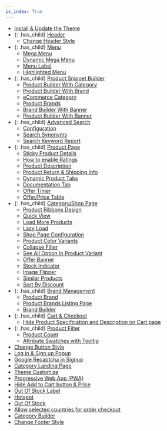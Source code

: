 ```yaml
---
is_index: True
---
```


- [Install & Update the Theme](install-and-update-the-theme.md)
- {: .has_child} [Header](header.md)
  - [Change Header Style](header/change-header-style.md)
- {: .has_child} [Menu](menu.md)
  - [Mega Menu](menu/mega-menu.md)
  - [Dynamic Mega Menu](menu/dynamic-mega-menu.md)
  - [Menu Label](menu/menu-label.md)
  - [Highlighted Menu](menu/highlighted-menu.md)
- {: .has_child} [Product Snippet Builder](product-snippet-builder.md)
  - [Product Builder With Category](product-snippet-builder/product-builder-with-category.md)
  - [Product Builder With Brand](product-snippet-builder/product-builder-with-brand.md)
  - [eCommerce Category](product-snippet-builder/ecommerce-category.md)
  - [Product Brands](product-snippet-builder/product-brands.md)
  - [Brand Builder With Banner](product-snippet-builder/brand-builder-with-banner.md)
  - [Product Builder With Banner](product-snippet-builder/product-builder-with-banner.md)
- {: .has_child} [Advanced Search](advanced-search.md)
  - [Configuration](advanced-search/configuration.md)
  - [Search Synonyms](advanced-search/search-synonyms.md)
  - [Search Keyword Report](advanced-search/search-keyword-report.md)
- {: .has_child} [Product Page](product-page.md)
  - [Sticky Product Details](product-page/sticky-product-details.md)
  - [How to enable Ratings](product-page/how-to-enable-ratings.md)
  - [Product Description](product-page/product-description.md)
  - [Product Return & Shipping Info](product-page/product-return-and-shipping-info.md)
  - [Dynamic Product Tabs](product-page/dynamic-product-tabs.md)
  - [Documentation Tab](product-page/documentation-tab-on-product-page.md)
  - [Offer Timer](product-page/offer-timer.md)
  - [Offer/Price Table](product-page/price-table.md)
- {: .has_child} [Category/Shop Page](shop-page.md)
  - [Product Ribbons Design](shop-page/product-ribbons-design.md)
  - [Quick View](shop-page/quick-view.md)
  - [Load More Products](shop-page/load-more-products.md)
  - [Lazy Load](shop-page/lazy-load.md)
  - [Shop Page Configuration](shop-page/shop-page-configuration.md)
  - [Product Color Variants](shop-page/product-color-variants.md)
  - [Collapse Filter](shop-page/collapse-filter.md)
  - [See All Option In Product Variant](shop-page/see-all.md)
  - [Offer Banner](shop-page/offer-banner.md)
  - [Stock Indicator](shop-page/stock-indicator.md)
  - [Image Flipper](shop-page/image-flipper.md)
  - [Similar Products](shop-page/similar-products.md)
  - [Sort By Discount](shop-page/sort-by-discount.md)
- {: .has_child} [Brand Management](brand-management.md)
  - [Product Brand](brand-management/product-brand.md)
  - [Product Brands Listing Page](brand-management/product-brands-listing-page.md)
  - [Brand Builder](brand-management/brand-builder.md)
- {: .has_child} [Cart & Checkout](cart-checkout.md)
  - [Hide Product Specification and Description on Cart page](cart-checkout/hide-product-Specification-and-description.md)
- {: .has_child} [Product Filter](product-filter.md)
  - [Product Count](product-filter/product-count.md)
  - [Attribute Swatches with Tooltip](product-filter/attribute-swatches-with-tooltip.md)
- [Change Button Style](change-button-style.md)
- [Log in & Sign up Popup](log-in-and-sign-up-popup.md)
- [Google Recaptcha in Signup](google-recaptcha-in-sign-up.md)
- [Category Landing Page](category-landing-page.md)
- [Theme Customize](theme-customize.md)
- [Progressive Web App (PWA)](progressive-web-app-pwa.md)
- [Hide Add to Cart button & Price](hide-add-to-cart-button-and-price.md)
- [Out Of Stock Label](out-of-stock-label.md)
- [Hotspot](hotspot.md)
- [Out Of Stock](out-of-stock.md)
- [Allow selected countries for order checkout](allow-selected-countries-for-order-checkout.md)
- [Category Builder](category-builder.md)
- [Change Footer Style](change-footer-style.md)
